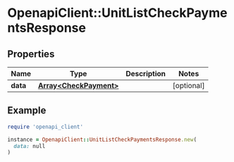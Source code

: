 # OpenapiClient::UnitListCheckPaymentsResponse

## Properties

| Name | Type | Description | Notes |
| ---- | ---- | ----------- | ----- |
| **data** | [**Array&lt;CheckPayment&gt;**](CheckPayment.md) |  | [optional] |

## Example

```ruby
require 'openapi_client'

instance = OpenapiClient::UnitListCheckPaymentsResponse.new(
  data: null
)
```

